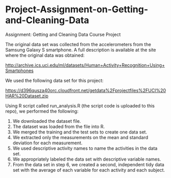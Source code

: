 # Project-Assignment-on-Getting-and-Cleaning-Data

Assignment: Getting and Cleaning Data Course Project

The original data set was collected from the accelerometers from the Samsung Galaxy S smartphone. A full description is available at the site where the original data was obtained:

http://archive.ics.uci.edu/ml/datasets/Human+Activity+Recognition+Using+Smartphones

We used the following data set for this project:

https://d396qusza40orc.cloudfront.net/getdata%2Fprojectfiles%2FUCI%20HAR%20Dataset.zip

Using R script called run_analysis.R (the script code is uploaded to this repo), we performed the following:

1. We downloaded the dataset file.
2. The dataset was loaded from the file into R.
3. We merged the training and the test sets to create one data set.
4. We extracted only the measurements on the mean and standard deviation for each measurement.
5. We used descriptive activity names to name the activities in the data set.
6. We appropriately labeled the data set with descriptive variable names.
7. From the data set in step 6, we created a second, independent tidy data set with the average of each variable for each activity and each subject. 


